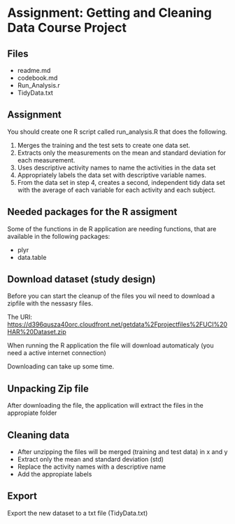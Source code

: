 Assignment: Getting and Cleaning Data Course Project
====================================================

Files
-----
- readme.md
- codebook.md
- Run_Analysis.r
- TidyData.txt

Assignment
----------
You should create one R script called run_analysis.R that does the following.

1. Merges the training and the test sets to create one data set.
2. Extracts only the measurements on the mean and standard deviation for each measurement.
3. Uses descriptive activity names to name the activities in the data set
4. Appropriately labels the data set with descriptive variable names.
5. From the data set in step 4, creates a second, independent tidy data set with the average of each variable for each activity and each subject.

Needed packages for the R assigment
-----------------------------------
Some of the functions in de R application are needing functions, that are available in the following packages:
- plyr
- data.table

Download dataset (study design)
-------------------------------
Before you can start the cleanup of the files you wil need to download a zipfile with the nessasry files.

The URI: https://d396qusza40orc.cloudfront.net/getdata%2Fprojectfiles%2FUCI%20HAR%20Dataset.zip

When running the R application the file will download automaticaly (you need a active internet connection) 

Downloading can take up some time.

Unpacking Zip file
------------------
After downloading the file, the application will extract the files in the appropiate folder

Cleaning data
-------------
- After unzipping the files will be merged (training and test data) in x and y 
- Extract only the mean and standard deviation (std)
- Replace the activity names with a descriptive name
- Add the appropiate labels

Export
------
Export the new dataset to a txt file (TidyData.txt)